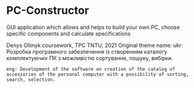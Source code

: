 # PC-Constructor
GUI application which allows and helps to build your own PC, choose specific components and calculate specifications

Denys Oliinyk coursework, TPC TNTU, 2021
Original theme name:
    ukr: Розробка програмного забезпечення із створенням каталогу комплектуючих ПК з можливістю сортування, пошуку, вибірки.
    
    eng: Development of the software on creation of the catalog of accessories of the personal computer with a possibility of sorting, search, selection.
